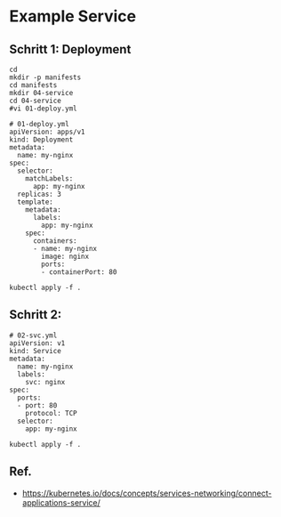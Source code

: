 # Example Service 

## Schritt 1: Deployment 

```
cd
mkdir -p manifests
cd manifests 
mkdir 04-service 
cd 04-service 
#vi 01-deploy.yml 
```

```
# 01-deploy.yml 
apiVersion: apps/v1
kind: Deployment
metadata:
  name: my-nginx
spec:
  selector:
    matchLabels:
      app: my-nginx
  replicas: 3
  template:
    metadata:
      labels:
        app: my-nginx
    spec:
      containers:
      - name: my-nginx
        image: nginx
        ports:
        - containerPort: 80
```

```
kubectl apply -f .
```

## Schritt 2:


```
# 02-svc.yml 
apiVersion: v1
kind: Service
metadata:
  name: my-nginx
  labels:
    svc: nginx
spec:
  ports:
  - port: 80
    protocol: TCP
  selector:
    app: my-nginx
```

```
kubectl apply -f . 
```


## Ref.

  * https://kubernetes.io/docs/concepts/services-networking/connect-applications-service/
